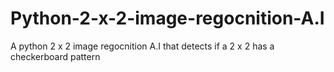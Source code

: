 # Python-2-x-2-image-regocnition-A.I
A python 2 x 2 image regocnition A.I that detects if a 2 x 2 has a checkerboard pattern
